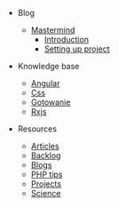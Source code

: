 * Blog
    * [Mastermind](blog/mastermind/01_introduction.md)
        * [Introduction](blog/mastermind/01_introduction.md)
        * [Setting up project](blog/mastermind/02_setting_up.md)

* Knowledge base
    * [Angular](knowledgebase/angular.md)
    * [Css](knowledgebase/css.md)
    * [Gotowanie](knowledgebase/gotowanie.md)
    * [Rxjs](knowledgebase/rxjs.md)

* Resources
    * [Articles](resources/articles.md)
    * [Backlog](resources/backlog.md)
    * [Blogs](resources/blogs.md)
    * [PHP tips](resources/php-tips.md)
    * [Projects](resources/projects.md)
    * [Science](resources/science.md)
